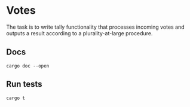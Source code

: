 # Votes

The task is to write tally functionality that processes incoming votes
and outputs a result according to a plurality-at-large procedure.


## Docs

```
cargo doc --open
```

## Run tests

```
cargo t
```

